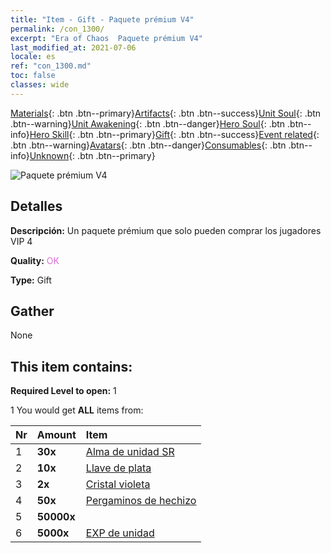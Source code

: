 ```yaml
---
title: "Item - Gift - Paquete prémium V4"
permalink: /con_1300/
excerpt: "Era of Chaos  Paquete prémium V4"
last_modified_at: 2021-07-06
locale: es
ref: "con_1300.md"
toc: false
classes: wide
---
```

 [Materials](/ItemsES/){: .btn .btn--primary}[Artifacts](/ItemsES/Artifacts/){: .btn .btn--success}[Unit Soul](/ItemsES/UnitSoul/){: .btn .btn--warning}[Unit Awakening](/ItemsES/UnitAwakening/){: .btn .btn--danger}[Hero Soul](/ItemsES/HeroSoul/){: .btn .btn--info}[Hero Skill](/ItemsES/HeroSkill/){: .btn .btn--primary}[Gift](/ItemsES/Gift/){: .btn .btn--success}[Event related](/ItemsES/Events/){: .btn .btn--warning}[Avatars](/ItemsES/Avatars/){: .btn .btn--danger}[Consumables](/ItemsES/Consumables/){: .btn .btn--info}[Unknown](/ItemsES/Unknown/){: .btn .btn--primary}

 ![Paquete prémium V4](/images/t/i_905004.png)

## Detalles
 **Descripción:** Un paquete prémium que solo pueden comprar los jugadores VIP 4

 **Quality:** <span style="color: #DA70D6">OK</span>

 **Type:** Gift

## Gather

  None

## This item contains:

 **Required Level to open:** 1

 1 You would get **ALL** items  from:

  | Nr | Amount |     Item    |
  |:---|:-------|:------------|
  | 1 |  **30x** | [Alma de unidad SR](/ItemsES/con_534/) |  | 
  | 2 |  **10x** | [Llave de plata](/ItemsES/con_693/) |  | 
  | 3 |  **2x** | [Cristal violeta](/ItemsES/con_720/) |  | 
  | 4 |  **50x** | [Pergaminos de hechizo](/ItemsES/con_694/) |  | 
  | 5 |  **50000x** | <i class="fas fa-coins"/> |  | 
  | 6 |  **5000x** | [EXP de unidad](/ItemsES/con_902/) |  | 
